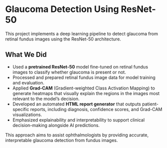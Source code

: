 # Glaucoma Detection Using ResNet-50

This project implements a deep learning pipeline to detect glaucoma from retinal fundus images using the ResNet-50 architecture.

## What We Did

- Used a **pretrained ResNet-50** model fine-tuned on retinal fundus images to classify whether glaucoma is present or not.
- Processed and prepared retinal fundus image data for model training and evaluation.
- Applied **Grad-CAM** (Gradient-weighted Class Activation Mapping) to generate heatmaps that visually explain the regions in the images most relevant to the model’s decision.
- Developed an automated **HTML report generator** that outputs patient-specific reports, including diagnosis, confidence scores, and Grad-CAM visualizations.
- Emphasized explainability and interpretability to support clinical decision-making alongside AI predictions.

This approach aims to assist ophthalmologists by providing accurate, interpretable glaucoma detection from fundus images.

